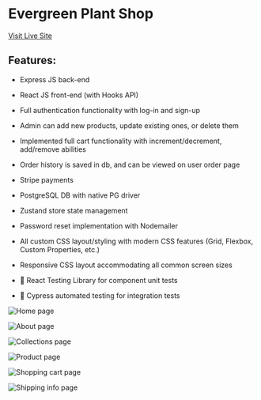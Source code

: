 # Evergreen Plant Shop

[Visit Live Site](https://apcurran-evergreen.herokuapp.com/)

## Features:

- Express JS back-end

- React JS front-end (with Hooks API)

- Full authentication functionality with log-in and sign-up

- Admin can add new products, update existing ones, or delete them

- Implemented full cart functionality with increment/decrement, add/remove abilities

- Order history is saved in db, and can be viewed on user order page

- Stripe payments

- PostgreSQL DB with native PG driver

- Zustand store state management

- Password reset implementation with Nodemailer

- All custom CSS layout/styling with modern CSS features (Grid, Flexbox, Custom Properties, etc.)

- Responsive CSS layout accommodating all common screen sizes

- :test_tube: React Testing Library for component unit tests

- :test_tube: Cypress automated testing for integration tests


![Home page](./readme-imgs/home.webp)

![About page](./readme-imgs/about.webp)

![Collections page](./readme-imgs/collections.webp)

![Product page](./readme-imgs/product.webp)

![Shopping cart page](./readme-imgs/cart.webp)

![Shipping info page](./readme-imgs/shipping.webp)